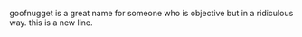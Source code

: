 goofnugget is a great name for someone who is objective but in a ridiculous way.
this is a new line.